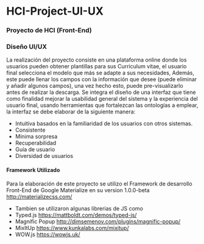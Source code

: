 # HCI-Project-UI-UX
### Proyecto de HCI (Front-End)

### Diseño UI/UX

La realización del proyecto consiste en una plataforma online donde los
usuarios pueden obtener plantillas para sus Curriculum vitae, el usuario final
selecciona el modelo que más se adapte a sus necesidades, Además, este puede
llenar los campos con la información que desee (puede eliminar y añadir algunos
campos), una vez hecho esto, puede pre-visualizarlo antes de realizar la descarga.
Se integra el diseño de una interfaz que tiene como finalidad mejorar la usabilidad
general del sistema y la experiencia del usuario final, usando herramientas que
fortalezcan las ontologías a emplear, la interfaz se debe elaborar de la siguiente
manera:

- Intuitiva basados en la familiaridad de los usuarios con otros sistemas.
- Consistente
- Mínima sorpresa
- Recuperabilidad
- Guía de usuario
- Diversidad de usuarios

#### Framework Utilizado
Para la elaboración de este proyecto se utilizo el Framework de desarrollo Front-End de Google Materialize en su version 1.0.0-beta
http://materializecss.com/
- Tambien se utilizaron algunas librerias de JS como 
- Typed.js https://mattboldt.com/demos/typed-js/
- Magnific Popup http://dimsemenov.com/plugins/magnific-popup/
- MixItUp https://www.kunkalabs.com/mixitup/
- WOW.js https://wowjs.uk/